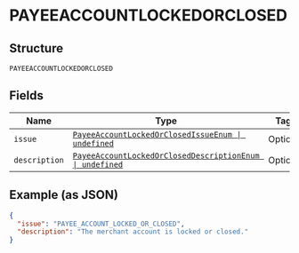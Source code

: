 
# PAYEEACCOUNTLOCKEDORCLOSED

## Structure

`PAYEEACCOUNTLOCKEDORCLOSED`

## Fields

| Name | Type | Tags | Description |
|  --- | --- | --- | --- |
| `issue` | [`PayeeAccountLockedOrClosedIssueEnum \| undefined`](../../doc/models/payee-account-locked-or-closed-issue-enum.md) | Optional | - |
| `description` | [`PayeeAccountLockedOrClosedDescriptionEnum \| undefined`](../../doc/models/payee-account-locked-or-closed-description-enum.md) | Optional | - |

## Example (as JSON)

```json
{
  "issue": "PAYEE_ACCOUNT_LOCKED_OR_CLOSED",
  "description": "The merchant account is locked or closed."
}
```

